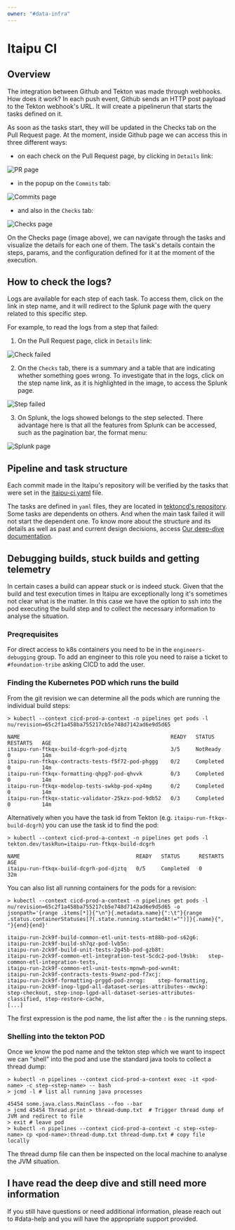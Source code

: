 ```yaml
---
owner: "#data-infra"
---
```


# Itaipu CI

## Overview

The integration between Github and Tekton was made through webhooks.
How does it work? In each push event, Github sends an HTTP post payload to the Tekton webhook's URL. It will create a pipelinerun that starts the tasks defined on it.

As soon as the tasks start, they will be updated in the Checks tab on the Pull Request page. At the moment, inside Github page we can access this in three different ways:

- on each check on the Pull Request page, by clicking in `Details` link:

![PR page](images/pr_page.png)

- in the popup on the `Commits` tab:

![Commits page](images/commits_page.png)

- and also in the `Checks` tab:

![Checks page](images/checks_page.png)

On the Checks page (image above), we can navigate through the tasks and visualize the details for each one of them. The task's details contain the steps, params, and the configuration defined for it at the moment of the execution.

## How to check the logs?

Logs are available for each step of each task. To access them, click on the link in step name, and it will redirect to the Splunk page with the query related to this specific step.

For example, to read the logs from a step that failed:

1. On the Pull Request page, click in `Details` link:

![Check failed](images/check_failed1.png)

2. On the `Checks` tab, there is a summary and a table that are indicating whether something goes wrong. To investigate that in the logs, click on the step name link, as it is highlighted in the image, to access the Splunk page.

![Step failed](images/check_failed2.png)

3. On Splunk, the logs showed belongs to the step selected. There advantage here is that all the features from Splunk can be accessed, such as the pagination bar, the format menu:

![Splunk page](images/check_failed3.png)

## Pipeline and task structure

Each commit made in the Itaipu's repository will be verified by the tasks that were set in the [itaipu-ci.yaml](https://github.com/nubank/tektoncd/blob/master/tekton/pipelines/itaipu-ci.yaml) file.

The tasks are defined in `yaml` files, they are located in [tektoncd's repository](https://github.com/nubank/tektoncd/tree/master/tekton/tasks/itaipu). Some tasks are dependents on others. And when the main task failed it will not start the dependent one.
To know more about the structure and its details as well as past and current design decisions, access [Our deep-dive documentation](./deep-dive.md).

## Debugging builds, stuck builds and getting telemetry

In certain cases a build can appear stuck or is indeed stuck. Given that the
build and test execution times in Itaipu are exceptionally long it's sometimes
not clear what is the matter. In this case we have the option to ssh into the
pod executing the build step and to collect the necessary information to analyse
the situation.

### Preqrequisites

For direct access to k8s containers you need to be in the `engineers-debugging`
group. To add an engineer to this role you need to raise a ticket to
`#foundation-tribe` asking CICD to add the user.

### Finding the Kubernetes POD which runs the build

From the git revision we can determine all the pods which are running the
individual build steps:

```shell
> kubectl --context cicd-prod-a-context -n pipelines get pods -l nu/revision=65c2f1a458ba755217cb5e748d7142ad6e9d5d65

NAME                                                READY   STATUS      RESTARTS   AGE
itaipu-run-ftkqx-build-dcgrh-pod-djztq              3/5     NotReady    0          14m
itaipu-run-ftkqx-contracts-tests-f5f72-pod-phggg    0/2     Completed   0          14m
itaipu-run-ftkqx-formatting-qhpg7-pod-qhvvk         0/3     Completed   0          14m
itaipu-run-ftkqx-modelop-tests-swkbp-pod-xp4mg      0/2     Completed   0          14m
itaipu-run-ftkqx-static-validator-25kzx-pod-9db52   0/3     Completed   0          14m
```

Alternatively when you have the task id from Tekton (e.g.
`itaipu-run-ftkqx-build-dcgrh`) you can use the task id to find the pod:

```shell
> kubectl --context cicd-prod-a-context -n pipelines get pods -l tekton.dev/taskRun=itaipu-run-ftkqx-build-dcgrh

NAME                                     READY   STATUS      RESTARTS   AGE
itaipu-run-ftkqx-build-dcgrh-pod-djztq   0/5     Completed   0          32m
```

You can also list all running containers for the pods for a revision:

```shell
> kubectl --context cicd-prod-a-context -n pipelines get pods -l nu/revision=65c2f1a458ba755217cb5e748d7142ad6e9d5d65 -o jsonpath='{range .items[*]}{"\n"}{.metadata.name}{":\t"}{range .status.containerStatuses[?(.state.running.startedAt!="")]}{.name}{", "}{end}{end}'

itaipu-run-2ck9f-build-common-etl-unit-tests-mt88b-pod-s62g6:
itaipu-run-2ck9f-build-sh7qz-pod-lvb5n:
itaipu-run-2ck9f-build-unit-tests-2g45b-pod-gzb8t:
itaipu-run-2ck9f-common-etl-integration-test-5cdc2-pod-l9sbk:	step-common-etl-integration-tests,
itaipu-run-2ck9f-common-etl-unit-tests-mpnwh-pod-wvn4t:
itaipu-run-2ck9f-contracts-tests-9swnz-pod-f7xcj:
itaipu-run-2ck9f-formatting-prggd-pod-znrqg:	step-formatting,
itaipu-run-2ck9f-inop-lgpd-all-dataset-series-attributes--mwckp:	step-checkout, step-inop-lgpd-all-dataset-series-attributes-classified, step-restore-cache,
[...]
```

The first expression is the pod name, the list after the `:` is the running steps.

### Shelling into the tekton POD

Once we know the pod name and the tekton step which we want to inspect we can "shell"
into the pod and use the standard java tools to collect a thread dump:

```shell
> kubectl -n pipelines --context cicd-prod-a-context exec -it <pod-name> -c step-<step-name> -- bash
> jcmd -l # list all running java processes

45454 some.java.class.MainClass --foo --bar
> jcmd 45454 Thread.print > thread-dump.txt  # Trigger thread dump of JVM and redirect to file
> exit # leave pod
> kubectl -n pipelines --context cicd-prod-a-context -c step-<step-name> cp <pod-name>:thread-dump.txt thread-dump.txt # copy file locally
```

The thread dump file can then be inspected on the local machine to analyse the
JVM situation.


## I have read the deep dive and still need more information

If you still have questions or need additional information, please reach out to #data-help and you will have the appropriate support provided.
